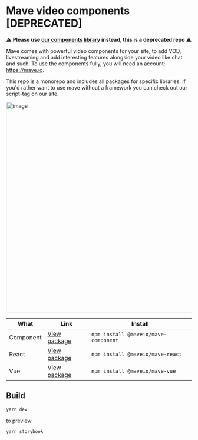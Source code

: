 # Mave video components [DEPRECATED]

⚠️ **Please use [our components library](https://github.com/maveio/components) instead, this is a deprecated repo** ⚠️

Mave comes with powerful video components for your site, to add VOD, livestreaming and add interesting features alongside your video like chat and such. To use the components fully, you will need an account: https://mave.io.

This repo is a monorepo and includes all packages for specific libraries. If you'd rather want to use mave without a framework you can check out our script-tag on our site.

<img width="571" alt="image" src="https://user-images.githubusercontent.com/238946/168765606-458b0643-ea84-4fe4-aa83-233c29909f1f.png">

| **What**  | **Link**                                                                               | **Install**                          |
| --------- | -------------------------------------------------------------------------------------- | ------------------------------------ |
| Component | [View package](https://github.com/maveio/mave-video/tree/main/packages/mave-component) | `npm install @maveio/mave-component` |
| React     | [View package](https://github.com/maveio/mave-video/tree/main/packages/mave-react)     | `npm install @maveio/mave-react`     |
| Vue       | [View package](https://github.com/maveio/mave-video/tree/main/packages/mave-vue)       | `npm install @maveio/mave-vue`       |

## Build

```bash
yarn dev
```

to preview

```bash
yarn storybook
```
